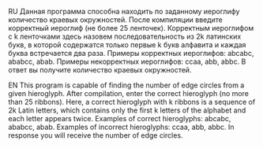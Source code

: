 RU
Данная программа способна находить по заданному иероглифу количество краевых окружностей. 
После компиляции введите корректный иероглиф (не более 25 ленточек).
Корректным иероглифом с k ленточками здесь назовем последовательность из 2k латинских букв, в которой содержатся только первые k букв алфавита и каждая буква встречается два раза.
Примеры корректных иероглифов: abcabc, ababcc, abab.
Примеры некорректных иероглифов: ccaa, abb, abbc.
В ответ вы получите количество краевых окружностей. 

EN
This program is capable of finding the number of edge circles from a given hieroglyph.
After compilation, enter the correct hieroglyph (no more than 25 ribbons).
Here, a correct hieroglyph with k ribbons is a sequence of 2k Latin letters, which contains only the first k letters of the alphabet and each letter appears twice.
Examples of correct hieroglyphs: abcabc, ababcc, abab.
Examples of incorrect hieroglyphs: ccaa, abb, abbc.
In response you will receive the number of edge circles.

